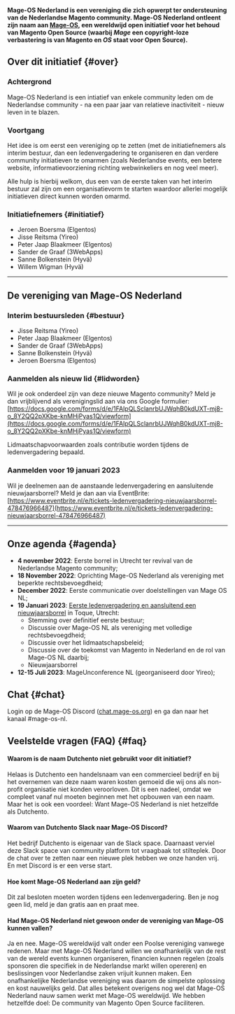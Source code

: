 **Mage-OS Nederland is een vereniging die zich opwerpt ter ondersteuning van de Nederlandse Magento community. Mage-OS Nederland ontleent zijn naam aan [Mage-OS](https://mage-os.org/), een wereldwijd open initiatief voor het behoud van Magento Open Source (waarbij *Mage* een copyright-loze verbastering is van Magento en *OS* staat voor Open Source).**

## Over dit initiatief {#over}

### Achtergrond
Mage-OS Nederland is een intiatief van enkele community leden om de Nederlandse community - na een paar jaar van relatieve inactiviteit - nieuw leven in te blazen. 

### Voortgang
Het idee is om eerst een vereniging op te zetten (met de initiatiefnemers als interim bestuur, dan een ledenvergadering te organiseren en dan verdere community initiatieven te omarmen (zoals Nederlandse events, een betere website, informatievoorziening richting webwinkeliers en nog veel meer). 

Alle hulp is hierbij welkom, dus een van de eerste taken van het interim bestuur zal zijn om een organisatievorm te starten waardoor allerlei mogelijk initiatieven direct kunnen worden omarmd.

### Initiatiefnemers {#initiatief}
- Jeroen Boersma (Elgentos)
- Jisse Reitsma (Yireo)
- Peter Jaap Blaakmeer (Elgentos)
- Sander de Graaf (3WebApps)
- Sanne Bolkenstein (Hyvä)
- Willem Wigman (Hyvä)

---

## De vereniging van Mage-OS Nederland

### Interim bestuursleden {#bestuur}
- Jisse Reitsma (Yireo)
- Peter Jaap Blaakmeer (Elgentos)
- Sander de Graaf (3WebApps)
- Sanne Bolkenstein (Hyvä)
- Jeroen Boersma (Elgentos)

### Aanmelden als nieuw lid {#lidworden}
Wil je ook onderdeel zijn van deze nieuwe Magento community? Meld je dan vrijblijvend als verenigingslid aan via ons Google formulier: [https://docs.google.com/forms/d/e/1FAIpQLSclanrbUJWqhB0kdUXT-mj8-o_8Y2QQ2pXKbe-knMHjPyas1Q/viewform](https://docs.google.com/forms/d/e/1FAIpQLSclanrbUJWqhB0kdUXT-mj8-o_8Y2QQ2pXKbe-knMHjPyas1Q/viewform)

Lidmaatschapvoorwaarden zoals contributie worden tijdens de ledenvergadering bepaald.

### Aanmelden voor 19 januari 2023
Wil je deelnemen aan de aanstaande ledenvergadering en aansluitende nieuwjaarsborrel? Meld je dan aan via EventBrite: [https://www.eventbrite.nl/e/tickets-ledenvergadering-nieuwjaarsborrel-478476966487](https://www.eventbrite.nl/e/tickets-ledenvergadering-nieuwjaarsborrel-478476966487)

---

## Onze agenda {#agenda}
- **4 november 2022**: Eerste borrel in Utrecht ter revival van de Nederlandse Magento community;
- **18 November 2022**: Oprichting Mage-OS Nederland als vereniging met beperkte rechtsbevoegdheid;
- **December 2022**: Eerste communicatie over doelstellingen van Mage OS NL;
- **19 Januari 2023**: [Eerste ledenvergadering en aansluitend een nieuwjaarsborrel](https://www.eventbrite.nl/e/tickets-ledenvergadering-nieuwjaarsborrel-478476966487) in Toque, Utrecht:
  - Stemming over definitief eerste bestuur;
  - Discussie over Mage-OS NL als vereniging met volledige rechtsbevoegdheid;
  - Discussie over het lidmaatschapsbeleid;
  - Discussie over de toekomst van Magento in Nederland en de rol van Mage-OS NL daarbij;
  - Nieuwjaarsborrel
- **12-15 Juli 2023**: MageUnconference NL (georganiseerd door Yireo);

## Chat {#chat}
Login op de Mage-OS Discord ([chat.mage-os.org](http://chat.mage-os.org)) en ga dan naar het kanaal #mage-os-nl.

## Veelstelde vragen (FAQ) {#faq}

#### Waarom is de naam Dutchento niet gebruikt voor dit initiatief?
Helaas is Dutchento een handelsnaam van een commercieel bedrijf en bij het overnemen van deze naam waren kosten gemoeid die wij ons als non-profit organisatie niet konden veroorloven. Dit is een nadeel, omdat we compleet vanaf nul moeten beginnen met het opbouwen van een naam. Maar het is ook een voordeel: Want Mage-OS Nederland is niet hetzelfde als Dutchento.

#### Waarom van Dutchento Slack naar Mage-OS Discord?
Het bedrijf Dutchento is eigenaar van de Slack space. Daarnaast verviel deze Slack space van community platform tot vraagbaak tot stilteplek. Door de chat over te zetten naar een nieuwe plek hebben we onze handen vrij. En met Discord is er een verse start.

#### Hoe komt Mage-OS Nederland aan zijn geld?
Dit zal besloten moeten worden tijdens een ledenvergadering. Ben je nog geen lid, meld je dan gratis aan en praat mee.

#### Had Mage-OS Nederland niet gewoon onder de vereniging van Mage-OS kunnen vallen?
Ja en nee. Mage-OS wereldwijd valt onder een Poolse vereniging vanwege redenen. Maar met Mage-OS Nederland willen we onafhankelijk van de rest van de wereld events kunnen organiseren, financien kunnen regelen (zoals sponsoren die specifiek in de Nederlandse markt willen opereren) en beslissingen voor Nederlandse zaken vrijuit kunnen maken. Een onafhankelijke Nederlandse vereniging was daarom de simpelste oplossing en kost nauwelijks geld. Dat alles betekent overigens nog wel dat Mage-OS Nederland nauw samen werkt met Mage-OS wereldwijd. We hebben hetzelfde doel: De community van Magento Open Source faciliteren.